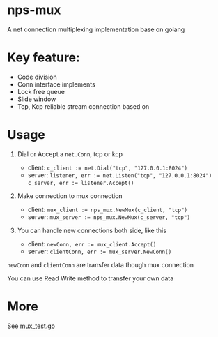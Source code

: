 # nps-mux
A net connection multiplexing implementation base on golang

# Key feature:
 - Code division
 - Conn interface implements
 - Lock free queue
 - Slide window
 - Tcp, Kcp reliable stream connection based on
 
# Usage
1. Dial or Accept a `net.Conn`, tcp or kcp
    - client:
    `c_client := net.Dial("tcp", "127.0.0.1:8024")`
    - server:
    `listener, err := net.Listen("tcp", "127.0.0.1:8024")`
    `c_server, err := listener.Accept()`
1. Make connection to mux connection
    - client:
    `mux_client := nps_mux.NewMux(c_client, "tcp")`
    - server:
    `mux_server := nps_mux.NewMux(c_server, "tcp")`

1. You can handle new connections both side, like this
    - client:
    `newConn, err := mux_client.Accept()`
    - server:
    `clientConn, err := mux_server.NewConn()`

`newConn` and `clientConn` are transfer data though mux connection

You can use Read Write method to transfer your own data

# More
See [mux_test.go](https://github.com/ehang-io/nps-mux/blob/master/mux_test.go)